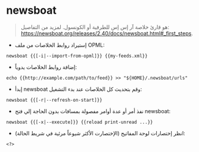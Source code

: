 # newsboat

> هو قارئ خلاصة آر إس إس للطرفية أو الكونسول.
> لمزيد من التفاصيل: <https://newsboat.org/releases/2.40/docs/newsboat.html#_first_steps>.

- إستيراد روابط الخلاصات من ملف OPML:

`newsboat {{[-i|--import-from-opml]}} {{my-feeds.xml}}`

- إضافة روابط الخلاصات يدوياً:

`echo {{http://example.com/path/to/feed}} >> "${HOME}/.newsboat/urls"`

- إبدأ newsboat وقم بتحديث كل الخلاصات عند بدء التشغيل:

`newsboat {{[-r|--refresh-on-start]}}`

- نفذ أمر أو عدة أوامر مفصولة بمسافات بدون الحاجة إلي فتح newsboat:

`newsboat {{[-x|--execute]}} {{reload print-unread ...}}`

- انظر إختصارات لوحة المفاتيح (الإختصارت الأكثر شيوعاً مرئية في شريط الحالة):

`<?>`
